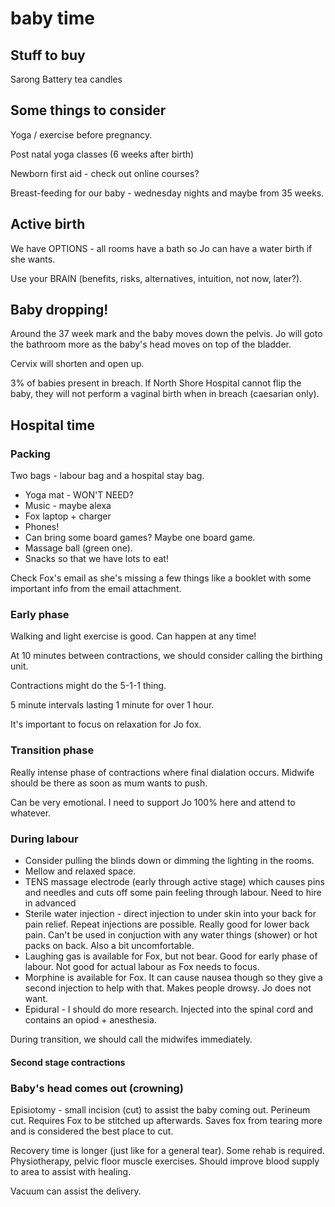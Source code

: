 # baby time

## Stuff to buy

Sarong
Battery tea candles

## Some things to consider

Yoga / exercise before pregnancy.

Post natal yoga classes (6 weeks after birth)

Newborn first aid - check out online courses?

Breast-feeding for our baby - wednesday nights and maybe from 35 weeks.

## Active birth

We have OPTIONS - all rooms have a bath so Jo can have a water birth if she wants.

Use your BRAIN (benefits, risks, alternatives, intuition, not now, later?).

## Baby dropping!

Around the 37 week mark and the baby moves down the pelvis. Jo will goto
the bathroom more as the baby's head moves on top of the bladder.

Cervix will shorten and open up.

3% of babies present in breach. If North Shore Hospital cannot flip the baby,
they will not perform a vaginal birth when in breach (caesarian only).

## Hospital time

### Packing

Two bags - labour bag and a hospital stay bag.

* Yoga mat - WON'T NEED?
* Music - maybe alexa
* Fox laptop + charger
* Phones!
* Can bring some board games? Maybe one board game.
* Massage ball (green one).
* Snacks so that we have lots to eat!

Check Fox's email as she's missing a few things like a booklet with some important info from the email attachment.

### Early phase

Walking and light exercise is good. Can happen at any time!

At 10 minutes between contractions, we should consider calling the birthing
unit.

Contractions might do the 5-1-1 thing.

5 minute intervals lasting 1 minute for over 1 hour.

It's important to focus on relaxation for Jo fox.

### Transition phase

Really intense phase of contractions where final dialation occurs. Midwife
should be there as soon as mum wants to push.

Can be very emotional. I need to support Jo 100% here and attend to whatever.

### During labour

* Consider pulling the blinds down or dimming the lighting in the rooms.
* Mellow and relaxed space.
* TENS massage electrode (early through active stage) which causes pins and
needles and cuts off some pain feeling through labour. Need to hire in advanced
* Sterile water injection - direct injection to under skin into your back for
pain relief. Repeat injections are possible. Really good for lower back pain.
Can't be used in conjuction with any water things (shower) or hot packs on
back. Also a bit uncomfortable.
* Laughing gas is available for Fox, but not bear. Good for early phase of
labour. Not good for actual labour as Fox needs to focus.
* Morphine is available for Fox. It can cause nausea though so they give a
second injection to help with that. Makes people drowsy. Jo does not want.
* Epidural - I should do more research. Injected into the spinal cord and
contains an opiod + anesthesia.

During transition, we should call the midwifes immediately.

#### Second stage contractions


### Baby's head comes out (crowning)

Episiotomy - small incision (cut) to assist the baby coming out. Perineum cut.
Requires Fox to be stitched up afterwards. Saves fox from tearing more and is
considered the best place to cut.

Recovery time is longer (just like for a general tear). Some rehab is required.
Physiotherapy, pelvic floor muscle exercises. Should improve blood supply to
area to assist with healing.

Vacuum can assist the delivery.

